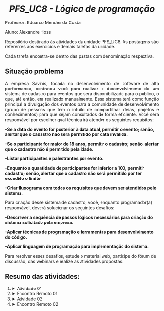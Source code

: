 <h1 align="center"><i>PFS_UC8 - Lógica de programação</i></h1>
<p>Professor: Eduardo Mendes da Costa</p>
<p>Aluno: Alexandre Hoss</p>
<p>Repositório destinado ás atividades da unidade PFS_UC8. As postagens são referentes aos exercícios e demais tarefas da unidade.</p>
<p>Cada tarefa encontra-se dentro das pastas com denominação respectiva.</p>
<h2>Situação problema</h2>
<p align="justify">A empresa Savinis, focada no desenvolvimento de software de alta performance, contratou você para realizar o desenvolvimento de um sistema de cadastro para eventos que será disponibilizado para o público, o que, até então, era realizado manualmente.
Esse sistema terá como função principal a divulgação dos eventos para a comunidade de desenvolvimento (grupo de pessoas que tem o intuito de compartilhar ideias, projetos e conhecimentos) para que sejam consultados de forma eficiente.
Você será responsável por escolher qual técnica irá atender os seguintes requisitos:

<b>-Se a data do evento for posterior à data atual, permitir o evento; senão, alertar que o cadastro não será permitido por data inválida.


-Se o participante for maior de 18 anos, permitir o cadastro; senão, alertar que o cadastro não é permitido pela idade.


-Listar participantes e palestrantes por evento.

 

-Enquanto a quantidade de participantes for inferior a 100, permitir cadastro; senão, alertar que o cadastro não será permitido por ter excedido o limite.


 -Criar fluxograma com todos os requisitos que devem ser atendidos pelo sistema.</b>


Para criação desse sistema de cadastro, você, enquanto programador(a) responsável, deverá solucionar os seguintes desafios:

 

<b>-Descrever a sequência de passos lógicos necessários para criação do sistema solicitado pela empresa.

 

-Aplicar técnicas de programação e ferramentas para desenvolvimento do código.

 

 -Aplicar linguagem de programação para implementação do sistema.</b>

 

Para resolver esses desafios, estude o material web, participe do fórum de discussão, das webinars e realize as atividades propostas.

<h2>Resumo das atividades:</h2>
<ol>
<li><details>
    <summary>Atividade 01</summary>
    Desenvolvimento de algoritmo para um sistema de cadastro de eventos.
 
No material digital, você viu que a primeira etapa da programação, antes de começar a escrever o código, é desenvolver o algoritmo que seja capaz de atender aos requisitos de um problema.

Então, mãos à obra!

Para resolver o desafio 1(Descrever a sequência de passos lógicos necessários para criação do sistema solicitado pela empresa), acesse a ferramenta draw.io (https://app.diagrams.net/) e crie um fluxograma para representar o algoritmo que atenda os requisitos estabelecidas na situação- problema para desenvolvimento do sistema de cadastro de eventos.
 
Lembre-se de que o algoritmo descreve quais serão as informações iniciais, que, após processadas, apresentarão um resultado ou saída para um problema.
 
Compartilhe o resultado do seu trabalho, publicando aqui seu arquivo, para que o tutor possa avaliar seu trabalho.
 </details></li>
<li><details>
    <summary>Encontro Remoto 01</summary>
Codificação de um sistema de contagem de peças, aplicando a linguagem JavaScript. 

Essa atividade será conduzida pelo seu professor tutor em um encontro remoto.

Situação problema:
A empresa Savinis, focada no desenvolvimento de software de alta performance, contratou você para realizar a programação de um sistema de cadastro de peças, que deverá atender os seguintes requisitos: 
 
 1-Se a peça possuir um peso superior a 100gramas, pode cadastrar.

 2-Dada a capacidade de cada caixa, caso a lista de peças seja superior a 10, imprima uma mensagem informando não ter capacidade suficiente.

 3-Caso a peça tenha um nome com quantidade inferior a 3 caracteres, informe uma mensagem de erro.

 <b>Para criação desse sistema de cadastro, você, enquanto programador(a) responsável, deverá solucionar os seguintes desafios:</b>

 1-Aplicar técnicas de programação e ferramentas para desenvolvimento do código.

 2-Aplicar linguagem de programação JavaScript para implementação do sistema.


Portanto, consulte os avisos de confirmação da data e horário aqui no AVA, na aba "Encontros Presenciais/Remotos". 

 

ANTES DO ENCONTRO:

 

- Estudar os conteúdos do material digital referentes à aplicação de técnicas e utilização de linguagem de programação e ferramentas para desenvolvimento do código para implementação do sistema.

 

- Seguir o passo a passo (desafio 3) para instalar:

* o software gratuito Visual Studio Code para edição de código: https://code.visualstudio.com/ 
* o software gratuito Node.jspara execução de código: https://nodejs.org/en/download

 

 

DURANTE O ENCONTRO, FIQUE ATENTO:
 
- Às orientações da atividade oferecidas pelo professor tutor para executar a atividade.
-Às capacidades envolvidas nessa atividade, a qualidade do trabalho e os critérios de avaliação.
-Ao prazo de entrega da atividade.
 
Estabeleça diálogo com o professor tutor e com os demais colegas de turma, com cordialidade e respeito.
 
Aproveite este momento para tirar todas as suas dúvidas.
 
Publique a atividade no repositório do GitHub:
https://github.com e compartilhe o link aqui no AVA, para que o professor-tutor possa visualizar e avaliar os resultados do seu trabalho.
    
 </details></li>
<li><details>
    <summary>Atividade 02</summary>
  Você desenvolveu o algoritmo para um sistema de cadastro de eventos. Agora, para resolver a situação-problema apresentada, você deve aplicar as técnicas de programação e as ferramentas aprendidas, para implementar esse sistema, por meio da linguagem JavaScript.

Para isso, consulte o material digital e siga o passo a passo para instalar o editor gratuito de código VSCode
(https://code.visualstudio.com/) e o software gratuito para execução de código Node.js
(https://nodejs.org/en/download/ ).
 
Publique a atividade no repositório do GitHub:
https://github.com e compartilhe o link aqui no AVA, para que o professor-tutor possa visualizar e avaliar os resultados do seu trabalho.

Bom Trabalho!
 </details></li>
<li><details>
    <summary>Encontro Remoto 02</summary>

    Codificação de um sistema de contagem
e classificação
 
Essa atividade será conduzida pelo seu professor tutor em um encontro remoto.
 
Portanto, consulte os avisos de confirmação da data e horário aqui no AVA, na aba "Encontros Presenciais/Remotos". 
 
ANTES DO ENCONTRO:
 
- Estudar os conteúdos do material digital referentes às referentes às estruturas de repetição.
 
- Ter instalado:
 
* o software gratuito Visual Studio Code para edição de código: https://code.visualstudio.com/ 
* o software gratuito Node.jspara execução de código: https://nodejs.org/en/download
 
 
DURANTE O ENCONTRO, FIQUE ATENTO:
 
- Às orientações da atividade oferecidas pelo professor tutor para executar a atividade.
-Às capacidades envolvidas nessa atividade, a qualidade do trabalho e os critérios de avaliação.
-Ao prazo de entrega da atividade.
 
Estabeleça diálogo com o professor tutor e com os demais colegas de turma, com cordialidade e respeito.
 
Aproveite este momento para tirar todas as suas dúvidas.
 

Publique a atividade no repositório do GitHub:
https://github.com  e compartilhe o link aqui no AVA, para que o professor-tutor possa visualizar e avaliar os resultados do seu trabalho.
 </details></li>

  
</ol>

